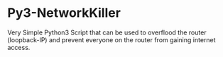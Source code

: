 # Py3-NetworkKiller
Very Simple Python3 Script that can be used to overflood the router (loopback-IP) and prevent everyone on the router from gaining internet access.
